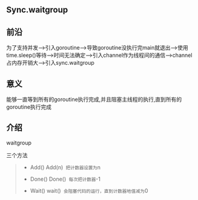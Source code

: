 ## Sync.waitgroup



## 前沿

为了支持并发——>引入goroutine——>导致goroutine没执行完main就退出——>使用time.sleep()等待——>时间无法确定——>引入channel作为线程间的通信——>channel占内存开销大——>引入sync.waitgroup



## 意义

能够一直等到所有的goroutine执行完成,并且阻塞主线程的执行,直到所有的goroutine执行完成



## 介绍

waitgroup

三个方法

> - Add()            Add(n)` 把计数器设置为`n
>
> - Done()         Done()` 每次把计数器`-1
>
> - Wait()           wait()` 会阻塞代码的运行，直到计数器地值减为`0

